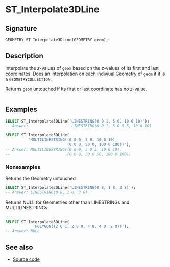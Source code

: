 # ST_Interpolate3DLine

## Signature

```sql
GEOMETRY ST_Interpolate3DLine(GEOMETRY geom);
```

## Description

Interpolate the *z*-values of `geom` based on the *z*-values of its
first and last coordinates.
Does an interpolation on each indiviual Geometry of `geom` if it is
a `GEOMETRYCOLLECTION`.

Returns `geom` untouched if its first or last coordinate has no *z*-value.

```{include} other-line-multiline.md
```

## Examples

```sql
SELECT ST_Interpolate3DLine('LINESTRING(0 0 1, 5 0, 10 0 10)');
-- Answer:                   LINESTRING(0 0 1, 5 0 5.5, 10 0 10)
```

```sql
SELECT ST_Interpolate3DLine(
          'MULTILINESTRING((0 0 0, 5 0, 10 0 10),
                           (0 0 0, 50 0, 100 0 100))');
-- Answer: MULTILINESTRING((0 0 0, 5 0 5, 10 0 10),
--                         (0 0 0, 50 0 50, 100 0 100))
```

### Nonexamples

Returns the Geometry untouched
```sql
SELECT ST_Interpolate3DLine('LINESTRING(0 8, 1 8, 3 8)');
-- Answer: LINESTRING(0 8, 1 8, 3 8)
```

Returns NULL for Geometries other than LINESTRINGs and MULTILINESTRINGs:
```sql
-- 
SELECT ST_Interpolate3DLine(
            'POLYGON((2 0 1, 2 8 0, 4 8, 4 0, 2 0))');
-- Answer: NULL
```

## See also

* <a href="https://github.com/orbisgis/h2gis/blob/master/h2gis-functions/src/main/java/org/h2gis/functions/spatial/edit/ST_Interpolate3DLine.java" target="_blank">Source code</a>
